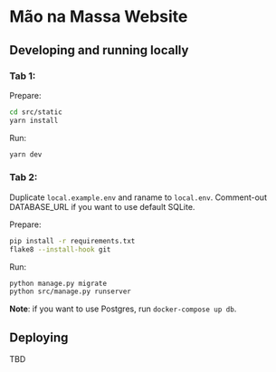 # Mão na Massa Website

## Developing and running locally

### Tab 1:

Prepare:
```bash
cd src/static
yarn install
```

Run:
```bash
yarn dev
```

### Tab 2:

Duplicate `local.example.env` and raname to `local.env`. Comment-out DATABASE_URL if you want to
use default SQLite.

Prepare:
```bash
pip install -r requirements.txt
flake8 --install-hook git
```

Run:
```bash
python manage.py migrate
python src/manage.py runserver
```

**Note**: if you want to use Postgres, run `docker-compose up db`.


## Deploying

TBD
